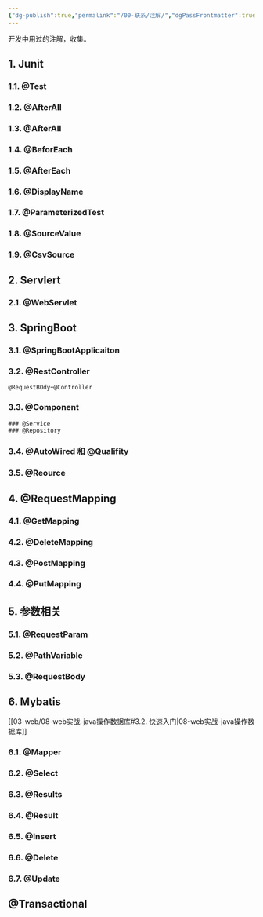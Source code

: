 ```yaml
---
{"dg-publish":true,"permalink":"/00-联系/注解/","dgPassFrontmatter":true}
---
```



开发中用过的注解，收集。

## 1. Junit

### 1.1. @Test
### 1.2. @AfterAll
### 1.3. @AfterAll
### 1.4. @BeforEach
### 1.5. @AfterEach

### 1.6. @DisplayName
### 1.7. @ParameterizedTest
### 1.8. @SourceValue
### 1.9. @CsvSource


## 2. Servlert
### 2.1. @WebServlet

## 3. SpringBoot

### 3.1. @SpringBootApplicaiton
### 3.2. @RestController
	@RequestBOdy+@Controller
### 3.3. @Component
	### @Service
	### @Repository
### 3.4. @AutoWired 和 @Qualifity
### 3.5. @Reource

## 4. @RequestMapping
### 4.1. @GetMapping
### 4.2. @DeleteMapping
### 4.3. @PostMapping
### 4.4. @PutMapping

## 5. 参数相关
### 5.1. @RequestParam
### 5.2. @PathVariable
### 5.3. @RequestBody

## 6. Mybatis

[[03-web/08-web实战-java操作数据库#3.2. 快速入门\|08-web实战-java操作数据库]]

### 6.1. @Mapper

### 6.2. @Select

### 6.3. @Results

### 6.4. @Result

### 6.5. @Insert

### 6.6. @Delete

### 6.7. @Update

## @Transactional

##
